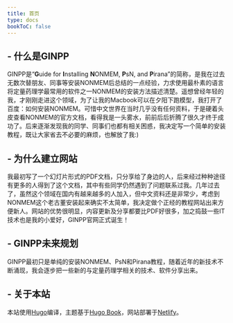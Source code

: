 ```yaml
---
title: 首页
type: docs
bookToC: false
---
```


## **- 什么是GINPP**
GINPP是“**G**uide for **I**nstalling **N**ONMEM, **P**sN, and **P**irana”的简称，是我在过去无数次替朋友、同事等安装NONMEM后总结的一点经验，力求使用最朴素的语言将定量药理学最常用的软件之一NONMEM的安装方法描述清楚。遥想曾经年轻的我，才刚刚走进这个领域，为了让我的Macbook可以在夕阳下跑模型，我打开了百度：如何安装NONMEM。可惜中文世界在当时几乎没有任何资料，于是硬着头皮查看NONMEM的官方文档，看得我是一头雾水，前前后后折腾了很久才终于成功了。后来逐渐发现我的同学、同事们也都有相关困惑，我决定写一个简单的安装教程，既让大家省去不必要的麻烦，也解放了我:)

## **- 为什么建立网站**
我最初写了一个幻灯片形式的PDF文档，只分享给了身边的人，后来经过种种途径有更多的人得到了这个文档，其中有些同学仍然遇到了问题联系过我。几年过去了，虽然这个领域在国内有越来越多的人加入，但中文资料还是非常少，考虑到NONMEM这个老古董安装起来确实不太简单，我决定做个正经的教程网站出来方便新人。网站的优势很明显，内容更新及分享都要比PDF好很多，加之捣鼓一些IT技术也是我的小爱好，GINPP官网正式诞生！

## **- GINPP未来规划**
GINPP最初只是单纯的安装NONMEM、PsN和Pirana教程，随着近年的新技术不断涌现，我会逐步把一些新的与定量药理学相关的技术、软件分享出来。

## **- 关于本站**
本站使用[Hugo](https://gohugo.io/)编译，主题基于[Hugo Book](https://github.com/alex-shpak/hugo-book)，网站部署于[Netlify](https://www.netlify.com/)。
